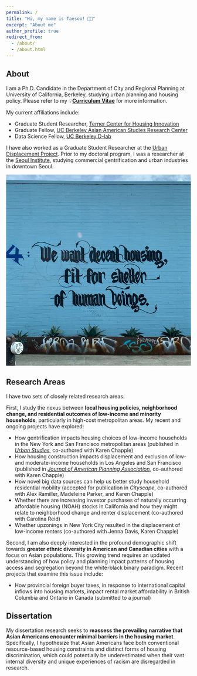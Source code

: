```yaml
---
permalink: /
title: "Hi, my name is Taesoo! 👋🏻"
excerpt: "About me"
author_profile: true
redirect_from: 
  - /about/
  - /about.html
---
```


## About
I am a Ph.D. Candidate in the Department of City and Regional Planning at University of California, Berkeley, studying urban planning and housing policy. Please refer to my 💡[**Curriculum Vitae**](https://taesoosong.github.io/academic_cv/song_taesoo_cv.pdf) for more information.

My current affiliations include:
- Graduate Student Researcher, [Terner Center for Housing Innovation](https://ternercenter.berkeley.edu/)
- Graduate Fellow, [UC Berkeley Asian American Studies Research Center](https://issi.berkeley.edu/aarc)
- Data Science Fellow, [UC Berkeley D-lab](https://dlab.berkeley.edu/)

I have also worked as a Graduate Student Researcher at the [Urban Displacement Project](https://www.urbandisplacement.org/). Prior to my doctoral program, I was a researcher at the [Seoul Institute](https://global.si.re.kr/), studying commercial gentrification and urban industries in downtown Seoul.

<img width="600px" src="../images/oaklandwalls.png" alt="Image"/>

## Research Areas
I have two sets of closely related research areas.

First, I study the nexus between **local housing policies, neighborhood change, and residential outcomes of low-income and minority households**, particularly in high-cost metropolitan areas. My recent and ongoing projects have explored:
- How gentrification impacts housing choices of low-income households in the New York and San Francisco metropolitan areas (published in [_Urban Studies_](https://doi.org/10.1177/00420980241244699), co-authored with Karen Chapple)
- How housing construction impacts displacement and exclusion of low- and moderate-income households in Los Angeles and San Francisco (published in [_Journal of American Planning Association_](https://doi.org/10.1080/01944363.2024.2319293), co-authored with Karen Chapple)
- How novel big data sources can help us better study household residential mobility (accepted for publication in _Cityscape_, co-authored with Alex Ramiller, Madeleine Parker, and Karen Chapple)
- Whether there are increasing investor purchases of naturally occurring affordable housing (NOAH) stocks in California and how they might relate to neighborhood change and renter displacement (co-authored with Carolina Reid)
- Whether upzonings in New York City resulted in the displacement of low-income renters (co-authored with Jenna Davis, Karen Chapple)

Second, I am also deeply interested in the profound demographic shift towards **greater ethnic diversity in American and Canadian cities** with a focus on Asian populations. This growing trend requires an updated understanding of how policy and planning impact patterns of housing access and segregation beyond the white-black binary paradigm. Recent projects that examine this issue include:
- How provincial foreign buyer taxes, in response to international capital inflows into housing markets, impact rental market affordability in British Columbia and Ontario in Canada (submitted to a journal)

## Dissertation
My dissertation research seeks to **reassess the prevailing narrative that Asian Americans encounter minimal barriers in the housing market**. Specifically, I hypothesize that Asian Americans face both conventional resource-based housing constraints and distinct forms of housing discrimination, which could potentially be underestimated when their vast internal diversity and unique experiences of racism are disregarded in research.
